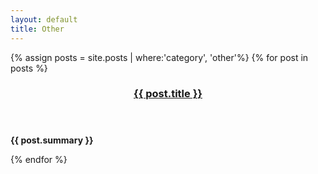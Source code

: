 ```yaml
---
layout: default
title: Other
---
```


<div id="main">
  {% assign posts = site.posts | where:'category', 'other'%}
  {% for post in posts %}
    <section>
      <header>
	<h3><a href="{{ post.url }}">{{ post.title }}</a></h3>
      </header>
      <content>
	<p><strong>{{ post.summary }}</strong></p>
      </content>
    </section>
  {% endfor %}
</div>

